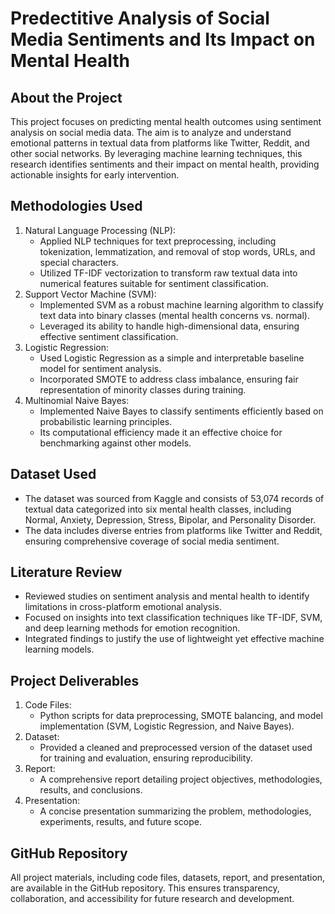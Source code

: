 # Predectitive Analysis of Social Media Sentiments and Its Impact on Mental Health
## About the Project
This project focuses on predicting mental health outcomes using sentiment analysis on social media data. The aim is to analyze and understand emotional patterns in textual data from platforms like Twitter, Reddit, and other social networks. By leveraging machine learning techniques, this research identifies sentiments and their impact on mental health, providing actionable insights for early intervention.

## Methodologies Used
1. Natural Language Processing (NLP):
    * Applied NLP techniques for text preprocessing, including tokenization, lemmatization, and removal of stop words, URLs, and special characters.
    * Utilized TF-IDF vectorization to transform raw textual data into numerical features suitable for sentiment classification.
2. Support Vector Machine (SVM):
    * Implemented SVM as a robust machine learning algorithm to classify text data into binary classes (mental health concerns vs. normal).
    * Leveraged its ability to handle high-dimensional data, ensuring effective sentiment classification.
3. Logistic Regression:
    * Used Logistic Regression as a simple and interpretable baseline model for sentiment analysis.
    * Incorporated SMOTE to address class imbalance, ensuring fair representation of minority classes during training.
4. Multinomial Naive Bayes:
    * Implemented Naive Bayes to classify sentiments efficiently based on probabilistic learning principles.
    * Its computational efficiency made it an effective choice for benchmarking against other models.

## Dataset Used
* The dataset was sourced from Kaggle and consists of 53,074 records of textual data categorized into six mental health classes, including Normal, Anxiety, Depression, Stress, Bipolar, and Personality Disorder.
* The data includes diverse entries from platforms like Twitter and Reddit, ensuring comprehensive coverage of social media sentiment.

## Literature Review
* Reviewed studies on sentiment analysis and mental health to identify limitations in cross-platform emotional analysis.
* Focused on insights into text classification techniques like TF-IDF, SVM, and deep learning methods for emotion recognition.
* Integrated findings to justify the use of lightweight yet effective machine learning models.

## Project Deliverables
1. Code Files:
    * Python scripts for data preprocessing, SMOTE balancing, and model implementation (SVM, Logistic Regression, and Naive Bayes).
2. Dataset:
    * Provided a cleaned and preprocessed version of the dataset used for training and evaluation, ensuring reproducibility.
3. Report:
    * A comprehensive report detailing project objectives, methodologies, results, and conclusions.
4. Presentation:
    * A concise presentation summarizing the problem, methodologies, experiments, results, and future scope.

## GitHub Repository
 All project materials, including code files, datasets, report, and presentation, are available in the GitHub repository. This ensures transparency, collaboration, and accessibility for future research and development.
